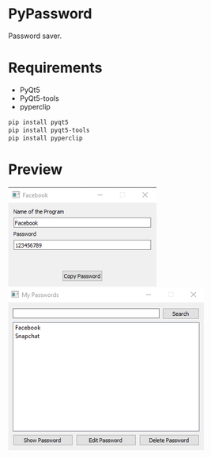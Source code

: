 # PyPassword
Password saver.
# Requirements
- PyQt5
- PyQt5-tools
- pyperclip
```
pip install pyqt5
pip install pyqt5-tools
pip install pyperclip
```
# Preview
![](image.png)
![](image2.png)
